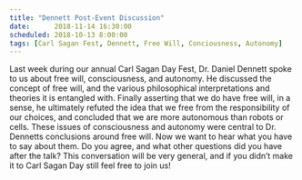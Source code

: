```yaml
---
title: "Dennett Post-Event Discussion"
date:      2018-11-14 16:30:00
scheduled: 2018-10-13 8:00:00
tags: [Carl Sagan Fest, Dennett, Free Will, Conciousness, Autonomy]
---
```

Last week during our annual Carl Sagan Day Fest, Dr. Daniel Dennett spoke to us about free will, consciousness, and autonomy. He discussed the concept of free will, and the various philosophical interpretations and theories it is entangled with. Finally asserting that we do have free will, in a sense, he ultimately refuted the idea that we free from the responsibility of our choices, and concluded that we are more autonomous than robots or cells. These issues of consciousness and autonomy were central to Dr. Dennetts conclusions around free will. Now we want to hear what you have to say about them. Do you agree, and what other questions did you have after the talk? 
This conversation will be very general, and if you didn’t make it to Carl Sagan Day still feel free to join us! 
